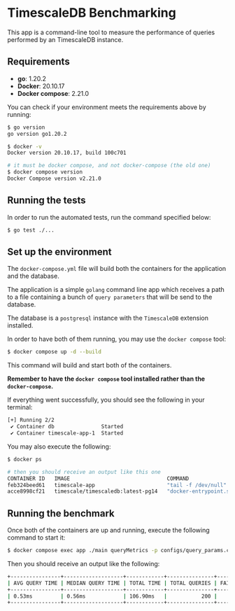 # TimescaleDB Benchmarking

This app is a command-line tool to measure the performance of queries performed by an TimescaleDB instance.

## Requirements
- **go**: 1.20.2
- **Docker**: 20.10.17
- **Docker compose**: 2.21.0

You can check if your environment meets the requirements above by running:

```sh
$ go version
go version go1.20.2

$ docker -v
Docker version 20.10.17, build 100c701

# it must be docker compose, and not docker-compose (the old one)
$ docker compose version
Docker Compose version v2.21.0
```

## Running the tests

In order to run the automated tests, run the command specified below:

```sh
$ go test ./...
```

## Set up the environment
The `docker-compose.yml` file will build both the containers for the application and the database.

The application is a simple `golang` command line app which receives a path to a file containing a bunch of `query parameters` that will be send to the database.

The database is a `postgresql` instance with the `TimescaleDB` extension installed.

In order to have both of them running, you may use the `docker compose` tool:

```sh
$ docker compose up -d --build
```

This command will build and start both of the containers. 

**Remember to have the `docker compose` tool installed rather than the `docker-compose`.**

If everything went successfully, you should see the following in your terminal:

```sh
[+] Running 2/2
 ✔ Container db               Started                                                                                                                                       0.1s 
 ✔ Container timescale-app-1  Started 
```

You may also execute the following:

```sh
$ docker ps

# then you should receive an output like this one
CONTAINER ID   IMAGE                               COMMAND                  CREATED          STATUS                 PORTS                                                                                                           NAMES
feb324beed61   timescale-app                       "tail -f /dev/null"      49 seconds ago   Up 37 seconds                                                                                                                          timescale-app-1
acce8998cf21   timescale/timescaledb:latest-pg14   "docker-entrypoint.s…"   49 seconds ago   Up 37 seconds          0.0.0.0:5432->5432/tcp, :::5432->5432/tcp
```

## Running the benchmark
Once both of the containers are up and running, execute the following command to start it:

```sh
$ docker compose exec app ./main queryMetrics -p configs/query_params.csv
```

Then you should receive an output like the following:

```sh
+----------------+-------------------+------------+---------------+----------+----------------+----------------+
| AVG QUERY TIME | MEDIAN QUERY TIME | TOTAL TIME | TOTAL QUERIES | FAILURES | MIN QUERY TIME | MAX QUERY TIME |
+----------------+-------------------+------------+---------------+----------+----------------+----------------+
| 0.53ms         | 0.56ms            | 106.90ms   |           200 |        0 | 0.33ms         | 0.64ms         |
+----------------+-------------------+------------+---------------+----------+----------------+----------------+
```